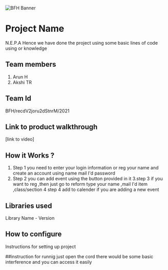 ![BFH Banner](https://trello-attachments.s3.amazonaws.com/542e9c6316504d5797afbfb9/542e9c6316504d5797afbfc1/39dee8d993841943b5723510ce663233/Frame_19.png)
# Project Name
N.E.P.A
Hence we have done the project using some basic lines of code using or knowledge
## Team members
1. Arun H 
2. Akshi TR
## Team Id
BFH/recdV2joru2dStnrM/2021
## Link to product walkthrough
[link to video]
## How it Works ?
1. Step 1 you need to enter your login information or reg your name and create an account using name mail I'd password 
2. Step 2 you can add event using the button provided in it
3.step 3  if you want to reg ,then just go to reform type your name ,mail I'd item ,class/section
4 step 4 add to calender if you are adding a new event
## Libraries used
Library Name - Version
## How to configure
Instructions for setting up project

##instruction for runnig
 just open the cord there would be some basic interference and you can access it easily
